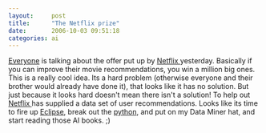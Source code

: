```yaml
---
layout:     post
title:      "The Netflix prize"
date:       2006-10-03 09:51:18
categories: ai
---
```

[Everyone](http://www.techcrunch.com/2006/10/02/movietally-netflixs-missing-features/) is talking about the offer put up by [Netflix ](http://netflixprize.com/)yesterday. Basically if you can improve their movie recommendations, you win a million big ones. This is a really cool idea. Its a hard problem (otherwise everyone and their brother would already have done it), that looks like it has no solution. But just because it looks hard doesn't mean there isn't a solution! To help out [Netflix ](http://www.netflix.com/Default)has supplied a data set of user recommendations. Looks like its time to fire up [Eclipse](http://eclipse.org), break out the [python](http://python.org), and put on my Data Miner hat, and start reading those AI books. ;)
